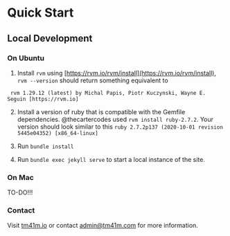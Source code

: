 # Quick Start

## Local Development

### On Ubuntu
  1. Install `rvm` using [https://rvm.io/rvm/install](https://rvm.io/rvm/install), `rvm --version` should return something equivalent to
  ```
   rvm 1.29.12 (latest) by Michal Papis, Piotr Kuczynski, Wayne E. Seguin [https://rvm.io]
  ```

  2. Install a version of ruby that is compatible with the Gemfile dependencies. @thecartercodes used `rvm install ruby-2.7.2`.
  Your version should look similar to this `ruby 2.7.2p137 (2020-10-01 revision 5445e04352) [x86_64-linux]`

  3. Run `bundle install`

  4. Run `bundle exec jekyll serve` to start a local instance of the site.

### On Mac

  TO-DO!!!

### Contact

Visit [tm41m.io](tm41m.io) or contact admin@tm41m.com for more information.